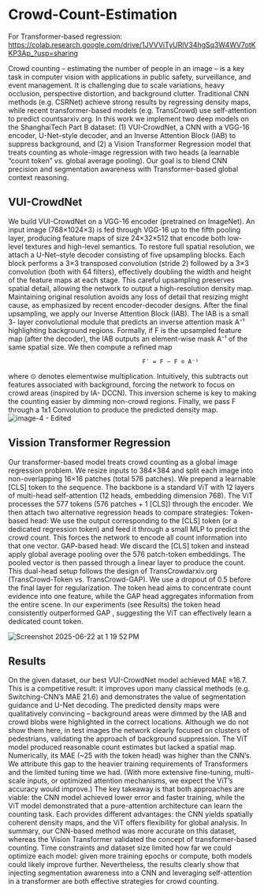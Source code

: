 # Crowd-Count-Estimation

For Transformer-based regression: https://colab.research.google.com/drive/1JVVViTyURlV34hgSq3W4WV7otKKP3Ap_?usp=sharing

Crowd counting – estimating the number of people in an image – is a key task in computer
vision with applications in public safety, surveillance, and event management. It is
challenging due to scale variations, heavy occlusion, perspective distortion, and background
clutter. Traditional CNN methods (e.g. CSRNet) achieve strong results by regressing density
maps, while recent transformer-based models (e.g. TransCrowd) use self-attention to predict
countsarxiv.org. In this work we implement two deep models on the ShanghaiTech Part B
dataset: (1) VUI-CrowdNet, a CNN with a VGG-16 encoder, U-Net–style decoder, and an
Inverse Attention Block (IAB) to suppress background, and (2) a Vision Transformer
Regression model that treats counting as whole-image regression with two heads (a learnable
“count token” vs. global average pooling). Our goal is to blend CNN precision and
segmentation awareness with Transformer-based global context reasoning.


## VUI-CrowdNet

We build VUI-CrowdNet on a VGG-16 encoder (pretrained on ImageNet). An
input image (768×1024×3) is fed through VGG-16 up to the fifth pooling layer, producing
feature maps of size 24×32×512 that encode both low-level textures and high-level semantics.
To restore full spatial resolution, we attach a U-Net–style decoder consisting of five
upsampling blocks. Each block performs a 3×3 transposed convolution (stride 2) followed by a
3×3 convolution (both with 64 filters), effectively doubling the width and height of the feature
maps at each stage. This careful upsampling preserves spatial detail, allowing the network to
output a high-resolution density map. Maintaining original resolution avoids any loss of detail
that resizing might cause, as emphasized by recent encoder-decoder designs.
After the final upsampling, we apply our Inverse Attention Block (IAB). The IAB is a small 3-
layer convolutional module that predicts an inverse attention mask A⁻¹ highlighting
background regions. Formally, if F is the upsampled feature map (after the decoder), the IAB
outputs an element-wise mask A⁻¹ of the same spatial size. We then compute a refined map

                                          F′ = F − F ⊙ A⁻¹

where ⊙ denotes elementwise multiplication. Intuitively, this subtracts out features
associated with background, forcing the network to focus on crowd areas (inspired by IA-
DCCN). This inversion scheme is key to making the counting easier by dimming non-crowd
regions. Finally, we pass F through a 1x1 Convolution to produce the predicted density map.
![image-4 - Edited](https://github.com/user-attachments/assets/0ae8019e-0120-4c52-98d6-f02a3db078b6)


## Vission Transformer Regression

Our transformer-based model treats crowd counting as a global image
regression problem. We resize inputs to 384×384 and split each image into non-overlapping
16×16 patches (total 576 patches). We prepend a learnable [CLS] token to the sequence. The
backbone is a standard ViT with 12 layers of multi-head self-attention (12 heads, embedding
dimension 768). The ViT processes the 577 tokens (576 patches + 1 [CLS]) through the encoder.
We then attach two alternative regression heads to compare strategies:
Token-based head: We use the output corresponding to the [CLS] token (or a dedicated
regression token) and feed it through a small MLP to predict the crowd count. This forces
the network to encode all count information into that one vector.
GAP-based head: We discard the [CLS] token and instead apply global average pooling
over the 576 patch-token embeddings. The pooled vector is then passed through a linear
layer to produce the count.
This dual-head setup follows the design of TransCrowdarxiv.org (TransCrowd-Token vs.
TransCrowd-GAP). We use a dropout of 0.5 before the final layer for regularization. The token
head aims to concentrate count evidence into one feature, while the GAP head aggregates
information from the entire scene. In our experiments (see Results) the token head
consistently outperformed GAP , suggesting the ViT can effectively learn a dedicated count
token.

![Screenshot 2025-06-22 at 1 19 52 PM](https://github.com/user-attachments/assets/24f18888-8e69-4511-ad25-7382f735244b)


## Results

On the given dataset, our best VUI-CrowdNet model achieved MAE ≈16.7. This is a competitive
result: it improves upon many classical methods (e.g. Switching-CNN’s MAE 21.6) and
demonstrates the value of segmentation guidance and U-Net decoding. The predicted
density maps were qualitatively convincing – background areas were dimmed by the IAB and
crowd blobs were highlighted in the correct locations. Although we do not show them here, in
test images the network clearly focused on clusters of pedestrians, validating the approach
of background suppression.
The ViT model produced reasonable count estimates but lacked a spatial map. Numerically,
its MAE (~25 with the token head) was higher than the CNN’s. We attribute this gap to the
heavier training requirements of Transformers and the limited tuning time we had. (With more
extensive fine-tuning, multi-scale inputs, or optimized attention mechanisms, we expect the
ViT’s accuracy would improve.)
The key takeaway is that both approaches are viable: the CNN model achieved lower error
and faster training, while the ViT model demonstrated that a pure-attention architecture can
learn the counting task. Each provides different advantages: the CNN yields spatially
coherent density maps, and the ViT offers flexibility for global analysis.
In summary, our CNN-based method was more accurate on this dataset, whereas the Vision
Transformer validated the concept of transformer-based counting. Time constraints and
dataset size limited how far we could optimize each model: given more training epochs or
compute, both models could likely improve further. Nevertheless, the results clearly show
that injecting segmentation awareness into a CNN and leveraging self-attention in a
transformer are both effective strategies for crowd counting.
